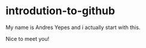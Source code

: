 # introdution-to-github

My name is Andres Yepes and i actually start with this.

Nice to meet you!
